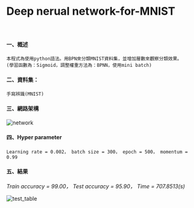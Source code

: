 # Deep nerual network-for-MNIST
　
#### 一、概述
```
本程式為使用python語法。用BPN來分類MNIST資料集，並增加層數來觀察分類效果。
(學習函數為：Sigmoid，調整權重方法為：BPNN，使用mini batch)
```

#### 二、資料集：
```
手寫辨識(MNIST)
```

#### 三、網路架構 

![network](https://i.imgur.com/JUQjw6X.jpg)

#### 四、Hyper parameter
```
Learning rate = 0.002， batch size = 300， epoch = 500， momentum = 0.99
```

#### 五、結果
*Train accuracy = 99.00， Test accuracy = 95.90， Time = 707.8513(s)*

![test_table](https://i.imgur.com/FGaa191.jpg)








